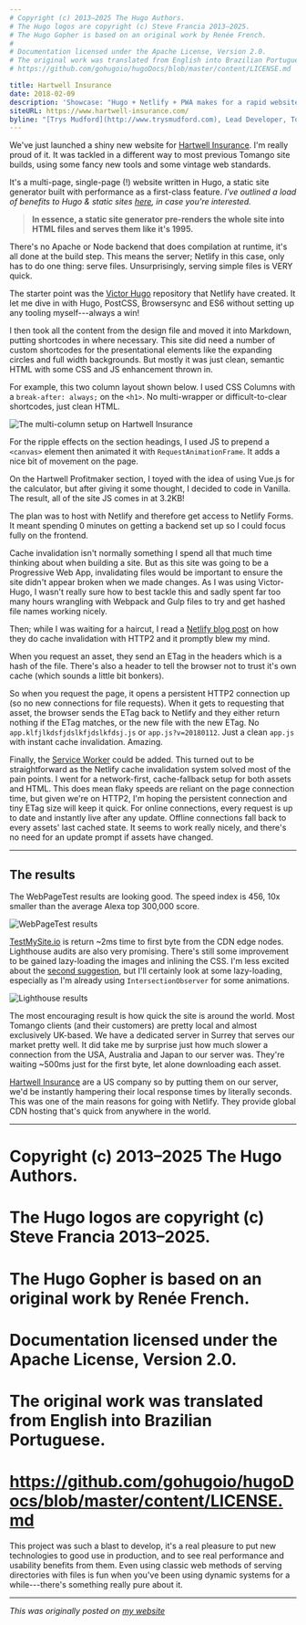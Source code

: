 ```yaml
---
# Copyright (c) 2013–2025 The Hugo Authors.
# The Hugo logos are copyright (c) Steve Francia 2013–2025.
# The Hugo Gopher is based on an original work by Renée French.
#
# Documentation licensed under the Apache License, Version 2.0.
# The original work was translated from English into Brazilian Portuguese.
# https://github.com/gohugoio/hugoDocs/blob/master/content/LICENSE.md

title: Hartwell Insurance
date: 2018-02-09
description: 'Showcase: "Hugo + Netlify + PWA makes for a rapid website."'
siteURL: https://www.hartwell-insurance.com/
byline: "[Trys Mudford](http://www.trysmudford.com), Lead Developer, Tomango"
---
```


We've just launched a shiny new website for [Hartwell Insurance](https://www.hartwell-insurance.com/). I'm really proud of it. It was tackled in a different way to most previous Tomango site builds, using some fancy new tools and some vintage web standards.

It's a multi-page, single-page (!) website written in Hugo, a static site generator built with performance as a first-class feature. _I've outlined a load of benefits to Hugo & static sites [here](https://why-static.netlify.com/), in case you're interested._

> **In essence, a static site generator pre-renders the whole site into HTML files and serves them like it's 1995.**

There's no Apache or Node backend that does compilation at runtime, it's all done at the build step. This means the server; Netlify in this case, only has to do one thing: serve files. Unsurprisingly, serving simple files is VERY quick.

The starter point was the [Victor Hugo](https://github.com/netlify/victor-hugo) repository that Netlify have created. It let me dive in with Hugo, PostCSS, Browsersync and ES6 without setting up any tooling myself---always a win!

I then took all the content from the design file and moved it into Markdown, putting shortcodes in where necessary. This site did need a number of custom shortcodes for the presentational elements like the expanding circles and full width backgrounds. But mostly it was just clean, semantic HTML with some CSS and JS enhancement thrown in.

For example, this two column layout shown below. I used CSS Columns with a  `break-after: always;` on the `<h1>`. No multi-wrapper or difficult-to-clear shortcodes, just clean HTML.

![The multi-column setup on Hartwell Insurance](hartwell-columns.png)

For the ripple effects on the section headings, I used JS to prepend a `<canvas>` element then animated it with `RequestAnimationFrame`. It adds a nice bit of movement on the page.

On the Hartwell Profitmaker section, I toyed with the idea of using Vue.js for the calculator, but after giving it some thought, I decided to code in Vanilla. The result, all of the site JS comes in at 3.2KB!

The plan was to host with Netlify and therefore get access to Netlify Forms. It meant spending 0 minutes on getting a backend set up so I could focus fully on the frontend.

Cache invalidation isn't normally something I spend all that much time thinking about when building a site. But as this site was going to be a Progressive Web App, invalidating files would be important to ensure the site didn't appear broken when we made changes. As I was using Victor-Hugo, I wasn't really sure how to best tackle this and sadly spent far too many hours wrangling with Webpack and Gulp files to try and get hashed file names working nicely.

Then; while I was waiting for a haircut, I read a [Netlify blog post](https://www.netlify.com/blog/2017/02/23/better-living-through-caching/) on how they do cache invalidation with HTTP2 and it promptly blew my mind.

When you request an asset, they send an ETag in the headers which is a hash of the file. There's also a header to tell the browser not to trust it's own cache (which sounds a little bit bonkers).

So when you request the page, it opens a persistent HTTP2 connection up (so no new connections for file requests). When it gets to requesting that asset, the browser sends the ETag back to Netlify and they either return nothing if the ETag matches, or the new file with the new ETag. No `app.klfjlkdsfjdslkfjdslkfdsj.js` or `app.js?v=20180112`. Just a clean `app.js` with instant cache invalidation. Amazing.

Finally, the [Service Worker](https://www.hartwell-insurance.com/sw.js) could be added. This turned out to be straightforward as the Netlify cache invalidation system solved most of the pain points. I went for a network-first, cache-fallback setup for both assets and HTML. This does mean flaky speeds are reliant on the page connection time, but given we're on HTTP2, I'm hoping the persistent connection and tiny ETag size will keep it quick. For online connections, every request is up to date and instantly live after any update. Offline connections fall back to every assets' last cached state. It seems to work really nicely, and there's no need for an update prompt if assets have changed.

---

## The results

The WebPageTest results are looking good. The speed index is 456, 10x smaller than the average Alexa top 300,000 score.

![WebPageTest results](hartwell-webpagetest.png)

[TestMySite.io](https://testmysite.io/5a7e1bb2df99531a23c9ad2f/hartwell-insurance.com) is return ~2ms time to first byte from the CDN edge nodes. Lighthouse audits are also very promising. There's still some improvement to be gained lazy-loading the images and inlining the CSS. I'm less excited about the [second suggestion](http://www.trysmudford.com/css-in-2017/), but I'll certainly look at some lazy-loading, especially as I'm already using `IntersectionObserver` for some animations.

![Lighthouse results](hartwell-lighthouse.png)

The most encouraging result is how quick the site is around the world. Most Tomango clients (and their customers) are pretty local and almost exclusively UK-based. We have a dedicated server in Surrey that serves our market pretty well. It did take me by surprise just how much slower a connection from the USA, Australia and Japan to our server was. They're waiting ~500ms just for the first byte, let alone downloading each asset.

[Hartwell Insurance](https://www.hartwell-insurance.com/) are a US company so by putting them on our server, we'd be instantly hampering their local response times by literally seconds. This was one of the main reasons for going with Netlify. They provide global CDN hosting that's quick from anywhere in the world.

---
# Copyright (c) 2013–2025 The Hugo Authors.
# The Hugo logos are copyright (c) Steve Francia 2013–2025.
# The Hugo Gopher is based on an original work by Renée French.
#
# Documentation licensed under the Apache License, Version 2.0.
# The original work was translated from English into Brazilian Portuguese.
# https://github.com/gohugoio/hugoDocs/blob/master/content/LICENSE.md


This project was such a blast to develop, it's a real pleasure to put new technologies to good use in production, and to see real performance and usability benefits from them. Even using classic web methods of serving directories with files is fun when you've been using dynamic systems for a while---there's something really pure about it.

---

_This was originally posted on [my website](http://www.trysmudford.com/perfomance-wins-with-hugo-and-netlify/)_
